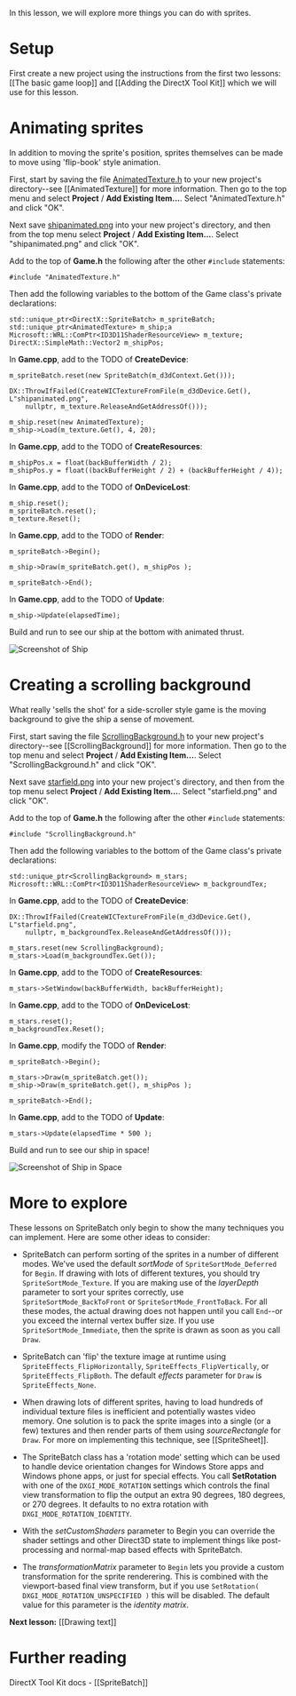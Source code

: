 In this lesson, we will explore more things you can do with sprites.

# Setup
First create a new project using the instructions from the first two lessons: [[The basic game loop]] and
[[Adding the DirectX Tool Kit]] which we will use for this lesson.

# Animating sprites
In addition to moving the sprite's position, sprites themselves can be made to move using 'flip-book' style animation.

First, start by saving the file [AnimatedTexture.h](https://github.com/Microsoft/DirectXTK/wiki/AnimatedTexture.h) to your new project's directory--see [[AnimatedTexture]] for more information. Then go to the top menu and select **Project** / **Add Existing Item...**. Select "AnimatedTexture.h" and click "OK".

Next save [shipanimated.png](https://raw.githubusercontent.com/wiki/Microsoft/DirectXTK/images/shipanimated.png) into your new project's directory, and then from the top menu select **Project** / **Add Existing Item...**. Select "shipanimated.png" and click "OK".

Add to the top of **Game.h** the following after the other ``#include`` statements:

    #include "AnimatedTexture.h"

Then add the following variables to the bottom of the Game class's private declarations:

    std::unique_ptr<DirectX::SpriteBatch> m_spriteBatch;
    std::unique_ptr<AnimatedTexture> m_ship;a
    Microsoft::WRL::ComPtr<ID3D11ShaderResourceView> m_texture;
    DirectX::SimpleMath::Vector2 m_shipPos;

In **Game.cpp**, add to the TODO of **CreateDevice**:

    m_spriteBatch.reset(new SpriteBatch(m_d3dContext.Get()));

    DX::ThrowIfFailed(CreateWICTextureFromFile(m_d3dDevice.Get(), L"shipanimated.png",
        nullptr, m_texture.ReleaseAndGetAddressOf()));

    m_ship.reset(new AnimatedTexture);
    m_ship->Load(m_texture.Get(), 4, 20);

In **Game.cpp**, add to the TODO of **CreateResources**:

    m_shipPos.x = float(backBufferWidth / 2);
    m_shipPos.y = float((backBufferHeight / 2) + (backBufferHeight / 4));

In **Game.cpp**, add to the TODO of **OnDeviceLost**:

    m_ship.reset();
    m_spriteBatch.reset();
    m_texture.Reset();

In **Game.cpp**, add to the TODO of **Render**:

    m_spriteBatch->Begin();

    m_ship->Draw(m_spriteBatch.get(), m_shipPos );
    
    m_spriteBatch->End();

In **Game.cpp**, add to the TODO of **Update**:

    m_ship->Update(elapsedTime);

Build and run to see our ship at the bottom with animated thrust.

![Screenshot of Ship](https://raw.githubusercontent.com/wiki/Microsoft/DirectXTK/images/screenshotShip1.png)

# Creating a scrolling background

What really 'sells the shot' for a side-scroller style game is the moving background to give the ship a sense of movement.

First, start saving the file [ScrollingBackground.h](https://github.com/Microsoft/DirectXTK/wiki/ScrollingBackground.h) to your new project's directory--see [[ScrollingBackground]] for more information. Then go to the top menu and select **Project** / **Add Existing Item...**. Select "ScrollingBackground.h" and click "OK".

Next save [starfield.png](https://raw.githubusercontent.com/wiki/Microsoft/DirectXTK/images/starfield.png) into your new project's directory, and then from the top menu select **Project** / **Add Existing Item...**. Select "starfield.png" and click "OK".

Add to the top of **Game.h** the following after the other ``#include`` statements:

    #include "ScrollingBackground.h"

Then add the following variables to the bottom of the Game class's private declarations:

    std::unique_ptr<ScrollingBackground> m_stars;
    Microsoft::WRL::ComPtr<ID3D11ShaderResourceView> m_backgroundTex;

In **Game.cpp**, add to the TODO of **CreateDevice**:

    DX::ThrowIfFailed(CreateWICTextureFromFile(m_d3dDevice.Get(), L"starfield.png",
        nullptr, m_backgroundTex.ReleaseAndGetAddressOf()));

    m_stars.reset(new ScrollingBackground);
    m_stars->Load(m_backgroundTex.Get());

In **Game.cpp**, add to the TODO of **CreateResources**:

    m_stars->SetWindow(backBufferWidth, backBufferHeight);

In **Game.cpp**, add to the TODO of **OnDeviceLost**:

    m_stars.reset();
    m_backgroundTex.Reset();

In **Game.cpp**, modify the TODO of **Render**:

    m_spriteBatch->Begin();

    m_stars->Draw(m_spriteBatch.get());
    m_ship->Draw(m_spriteBatch.get(), m_shipPos );
    
    m_spriteBatch->End();

In **Game.cpp**, add to the TODO of **Update**:

    m_stars->Update(elapsedTime * 500 );

Build and run to see our ship in space!

![Screenshot of Ship in Space](https://raw.githubusercontent.com/wiki/Microsoft/DirectXTK/images/screenshotShip2.png)

# More to explore

These lessons on SpriteBatch only begin to show the many techniques you can implement. Here are some other ideas to consider:

* SpriteBatch can perform sorting of the sprites in a number of different modes. We've used the default *sortMode* of ``SpriteSortMode_Deferred`` for ``Begin``. If drawing with lots of different textures, you should try ``SpriteSortMode_Texture``. If you are making use of the *layerDepth* parameter to sort your sprites correctly, use ``SpriteSortMode_BackToFront`` or ``SpriteSortMode_FrontToBack``. For all these modes, the actual drawing does not happen until you call ``End``--or you exceed the internal vertex buffer size. If you use ``SpriteSortMode_Immediate``, then the sprite is drawn as soon as you call ``Draw``.

* SpriteBatch can 'flip' the texture image at runtime using ``SpriteEffects_FlipHorizontally``, ``SpriteEffects_FlipVertically``, or ``SpriteEffects_FlipBoth``. The default *effects* parameter for ``Draw`` is ``SpriteEffects_None``.

* When drawing lots of different sprites, having to load hundreds of individual texture files is inefficient and potentially wastes video memory.  One solution is to pack the sprite images into a single (or a few) textures and then render parts of them using *sourceRectangle* for ``Draw``. For more on implementing this technique, see [[SpriteSheet]].

* The SpriteBatch class has a 'rotation mode' setting which can be used to handle device orientation changes for Windows Store apps and Windows phone apps, or just for special effects. You call **SetRotation** with one of the ``DXGI_MODE_ROTATION`` settings which controls the final view transformation to flip the output an extra 90 degrees, 180 degrees, or 270 degrees. It defaults to no extra rotation with ``DXGI_MODE_ROTATION_IDENTITY``.

* With the *setCustomShaders* parameter to Begin you can override the shader settings and other Direct3D state to implement things like post-processing and normal-map based effects with SpriteBatch.

* The *transformationMatrix* parameter to ``Begin`` lets you provide a custom transformation for the sprite renderering. This is combined with the viewport-based final view transform, but if you use ``SetRotation( DXGI_MODE_ROTATION_UNSPECIFIED )`` this will be disabled. The default value for this parameter is the _identity matrix_.

**Next lesson:** [[Drawing text]]

# Further reading

DirectX Tool Kit docs - [[SpriteBatch]]
